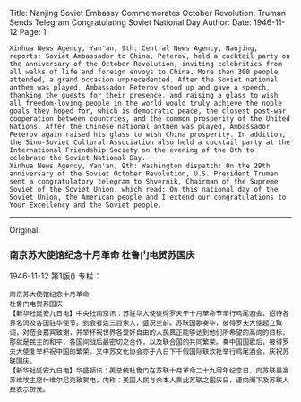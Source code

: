 Title: Nanjing Soviet Embassy Commemorates October Revolution; Truman Sends Telegram Congratulating Soviet National Day
Author:
Date: 1946-11-12
Page: 1

    Xinhua News Agency, Yan'an, 9th: Central News Agency, Nanjing, reports: Soviet Ambassador to China, Peterov, held a cocktail party on the anniversary of the October Revolution, inviting celebrities from all walks of life and foreign envoys to China. More than 300 people attended, a grand occasion unprecedented. After the Soviet national anthem was played, Ambassador Peterov stood up and gave a speech, thanking the guests for their presence, and raising a glass to wish all freedom-loving people in the world would truly achieve the noble goals they hoped for, which is democratic peace, the closest post-war cooperation between countries, and the common prosperity of the United Nations. After the Chinese national anthem was played, Ambassador Peterov again raised his glass to wish China prosperity. In addition, the Sino-Soviet Cultural Association also held a cocktail party at the International Friendship Society on the evening of the 8th to celebrate the Soviet National Day.
    Xinhua News Agency, Yan'an, 9th: Washington dispatch: On the 29th anniversary of the Soviet October Revolution, U.S. President Truman sent a congratulatory telegram to Shvernik, Chairman of the Supreme Soviet of the Soviet Union, which read: On this national day of the Soviet Union, the American people and I extend our congratulations to Your Excellency and the Soviet people.



<hr /> 

Original: 


### 南京苏大使馆纪念十月革命  杜鲁门电贺苏国庆

1946-11-12
第1版()
专栏：

    南京苏大使馆纪念十月革命
    杜鲁门电贺苏国庆
    【新华社延安九日电】中央社南京讯：苏驻华大使彼得罗夫于十月革命节举行鸡尾酒会，招待各界名流及各国驻华使节。到会者达三百余人，盛况空前。苏联国歌奏毕，彼得罗夫大使起立致词，对莅会嘉宾致谢，并举杯祝世界各爱好自由的人民真正能够达到他们所希望的高尚的目标，那就是民主的和平，各国间战后最密切之合作，以及联合国的共同繁荣。奏中国国歌后，彼得罗夫大使复举杯祝中国的繁荣。又中苏文化协会亦于八日下千假国际联欢社举行鸡尾酒会，庆祝苏联国庆。
    【新华社延安九日电】华盛顿讯：美总统杜鲁门在苏联十月革命二十九周年纪念日，向苏联最高苏维埃主席什维尔尼克致贺电，内称：美国人民与余本人乘此苏联之国庆日，谨向阁下及苏联人民表示贺忱。
